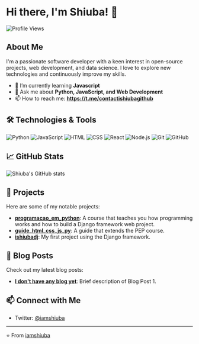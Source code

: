 # Hi there, I'm Shiuba! 👋

![Profile Views](https://komarev.com/ghpvc/?username=iamshiuba&color=blue)

## About Me

I'm a passionate software developer with a keen interest in open-source projects, web development, and data science. I love to explore new technologies and continuously improve my skills.

- 🌱 I’m currently learning **Javascript**
- 💬 Ask me about **Python, JavaScript, and Web Development**
- 📫 How to reach me: **https://t.me/contactishiubagithub**

## 🛠️ Technologies & Tools

![Python](https://img.shields.io/badge/-Python-333333?style=flat&logo=python)
![JavaScript](https://img.shields.io/badge/-JavaScript-333333?style=flat&logo=javascript)
![HTML](https://img.shields.io/badge/-HTML-333333?style=flat&logo=html5)
![CSS](https://img.shields.io/badge/-CSS-333333?style=flat&logo=css3)
![React](https://img.shields.io/badge/-React-333333?style=flat&logo=react)
![Node.js](https://img.shields.io/badge/-Node.js-333333?style=flat&logo=node.js)
![Git](https://img.shields.io/badge/-Git-333333?style=flat&logo=git)
![GitHub](https://img.shields.io/badge/-GitHub-333333?style=flat&logo=github)

## 📈 GitHub Stats

![Shiuba's GitHub stats](https://github-readme-stats.vercel.app/api?username=iamshiuba&show_icons=true&theme=radical)

## 🚀 Projects

Here are some of my notable projects:

- [**programacao_em_python**](https://github.com/iamshiuba/programacao_em_python): A course that teaches you how programming works and how to build a Django framework web project.
- [**guide_html_css_js_py**](https://github.com/iamshiuba/guide_html_css_js_py): A guide that extends the PEP course.
- [**ishiubadj**](https://github.com/iamshiuba/ishiubadj): My first project using the Django framework.

## 📝 Blog Posts

Check out my latest blog posts:

- [**I don't have any blog yet**](https://yourblog.com/blog-post-1): Brief description of Blog Post 1.

## 📫 Connect with Me

- Twitter: [@iamshiuba](https://twitter.com/iamshiuba)

---

⭐️ From [iamshiuba](https://github.com/iamshiuba)
